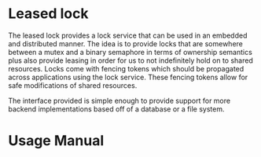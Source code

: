 # Leased lock
The leased lock provides a lock service that can be used in an embedded and distributed manner. The idea is to provide locks that are somewhere between a mutex and a binary semaphore in terms of ownership semantics plus also provide leasing in order for us to not indefinitely hold on to shared resources. Locks come with fencing tokens which should be propagated across applications using the lock service. These fencing tokens allow for safe modifications of shared resources.

The interface provided is simple enough to provide support for more backend implementations based off of a database or a file system.

# Usage Manual
